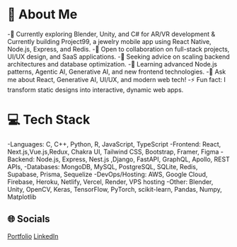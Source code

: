 
# 💫 About Me

 -🔭 Currently exploring Blender, Unity, and C# for AR/VR development & Currently building Project99, a jewelry mobile app using React Native, Node.js, Express, and Redis.
 -👯 Open to collaboration on full-stack projects, UI/UX design, and SaaS applications.
 -🤝 Seeking advice on scaling backend architectures and database optimization.
 -🌱 Learning advanced Node.js patterns, Agentic AI, Generative AI, and new frontend technologies.
 -💬 Ask me about React, Generative AI, UI/UX, and modern web tech!
 -⚡ Fun fact: I transform static designs into interactive, dynamic web apps.

# 💻 Tech Stack

 -Languages: C, C++, Python, R, JavaScript, TypeScript
 -Frontend: React, Next.js,Vue.js,Redux, Chakra UI, Tailwind CSS, Bootstrap, Framer, Figma
 -Backend: Node.js, Express, Nest.js ,Django, FastAPI, GraphQL, Apollo, REST APIs,
 -Databases: MongoDB, MySQL, PostgreSQL, SQLite, Redis, Supabase, Prisma, Sequelize
 -DevOps/Hosting: AWS, Google Cloud, Firebase, Heroku, Netlify, Vercel, Render, VPS hosting
 -Other: Blender, Unity, OpenCV, Keras, TensorFlow, PyTorch, scikit-learn, Pandas, Numpy, Matplotlib
  

## 🌐 Socials

[Portfolio](https://viraj179-portfolio.netlify.app/) 
[LinkedIn](https://www.linkedin.com/in/viraj-disale-techie)
